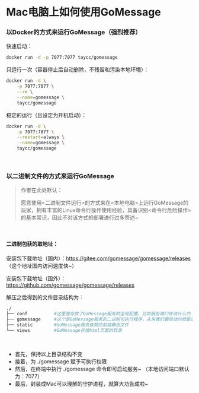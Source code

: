 # Mac电脑上如何使用GoMessage

### 以Docker的方式来运行GoMessage（强烈推荐）

快速启动：

```bash
docker run -d -p 7077:7077 taycc/gomessage 
```

只运行一次（容器停止后自动删除，不残留和污染本地环境）：
```bash
docker run -d \
    -p 7077:7077 \
    --rm \
    --name=gomessage \
    taycc/gomessage
```

稳定的运行（且设定为开机启动）：
```bash
docker run -d \
    -p 7077:7077 \
    --restart=always \
    --name=gomessage \
    taycc/gomessage
```

<br>

### 以二进制文件的方式来运行GoMessage
> 作者在此处默认：
> 
> 愿意使用<二进制文件运行>的方式来在<本地电脑>上运行GoMessage的玩家，拥有丰富的Linux命令行操作使用经验，具备识别<命令行危险操作>的基本常识，因此不对该方式的部署进行过多赘述~

<br>

#### 二进制包获的取地址：

安装包下载地址（国内）：https://gitee.com/gomessage/gomessage/releases （这个地址国内访问速度快~）

安装包下载地址（国外）：https://github.com/gomessage/gomessage/releases


解压之后得到的文件目录结构为：
```bash
./
├── conf          #这里面存放了GoMessage服务的全局配置，比如服务端口修改什么的
├── gomessage     #这个是GoMessage服务的二进制可执行程序，未来我们要启动的就是这个软件
├── static        #GoMessage服务依赖的前端静态文件
└── views         #GoMessage存放html页面的目录
```

<br>

- 首先，保持以上目录结构不变     
- 接着，为 ./gomessage 赋予可执行权限     
- 然后，在终端中执行 ./gomessage 命令即可启动服务~ （本地访问端口默认为：7077）     
- 最后，封装成Mac可以理解的守护进程，就算大功告成啦~     

<br><br><br>